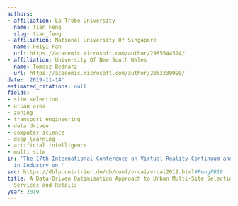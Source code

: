 ```yaml
---
authors:
- affiliation: La Trobe University
  name: Tian Feng
  slug: tian_feng
- affiliation: National University Of Singapore
  name: Feiyi Fan
  url: https://academic.microsoft.com/author/2985544524/
- affiliation: University Of New South Wales
  name: Tomasz Bednarz
  url: https://academic.microsoft.com/author/2063339990/
date: '2019-11-14'
estimated_citations: null
fields:
- site selection
- urban area
- zoning
- transport engineering
- data driven
- computer science
- deep learning
- artificial intelligence
- multi site
in: 'The 17th International Conference on Virtual-Reality Continuum and its Applications
  in Industry on '
src: https://dblp.uni-trier.de/db/conf/vrcai/vrcai2019.html#FengFB19
title: A Data-Driven Optimisation Approach to Urban Multi-Site Selection for Public
  Services and Retails
year: 2019
---
```

